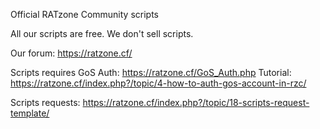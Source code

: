 Official RATzone Community scripts

All our scripts are free.
We don't sell scripts.

Our forum: https://ratzone.cf/

Scripts requires GoS Auth: https://ratzone.cf/GoS_Auth.php
Tutorial: https://ratzone.cf/index.php?/topic/4-how-to-auth-gos-account-in-rzc/


Scripts requests: https://ratzone.cf/index.php?/topic/18-scripts-request-template/
